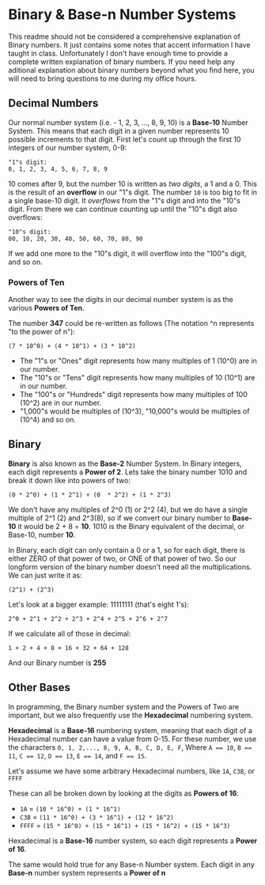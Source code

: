 # Binary & Base-n Number Systems
This readme should not be considered a comprehensive explanation of Binary numbers. It just contains some notes that accent information I have taught in class. Unfortunately I don't have enough time to provide a complete written explanation of binary numbers. If you need help any aditional explanation about binary numbers beyond what you find here, you will need to bring questions to me during my office hours.

## Decimal Numbers
Our normal number system (i.e. - 1, 2, 3, ..., 8, 9, 10) is a **Base-10** Number System. This means that each digit in a given number represents 10 possible increments to that digit. First let's count up through the first 10 integers of our number system, 0-9:

```
"1"s digit:
0, 1, 2, 3, 4, 5, 6, 7, 8, 9
```

10 comes after 9, but the number 10 is written as _two digits_, a 1 and a 0. This is the result of an **overflow** in our "1"s digit. The number ```10``` is too big to fit in a single base-10 digit. It _overflows_ from the "1"s digit and into the "10"s digit. From there we can continue counting up until the "10"s digit also overflows:

```
"10"s digit:
00, 10, 20, 30, 40, 50, 60, 70, 80, 90
```

If we add one more to the "10"s digit, it will overflow into the "100"s digit, and so on.

### Powers of Ten
Another way to see the digits in our decimal number system is as the various **Powers of Ten**.

The number **347** could be re-written as follows (The notation ^n represents "to the power of n"):

```(7 * 10^0) + (4 * 10^1) + (3 * 10^2)```

* The "1"s or "Ones" digit represents how many multiples of 1 (10^0) are in our number.
* The "10"s or "Tens" digit represents how many multiples of 10 (10^1) are in our number.
* The "100"s or "Hundreds" digit represents how many multiples of 100 (10^2) are in our number.
* "1,000"s would be multiples of (10^3), "10,000"s would be multiples of (10^4) and so on.

## Binary
**Binary** is also known as the **Base-2** Number System. In Binary integers, each digit represents a **Power of 2**. Lets take the binary number 1010 and break it down like into powers of two:

```(0 * 2^0) + (1 * 2^1) + (0  * 2^2) + (1 * 2^3)```

We don't have any multiples of 2^0 (1) or 2^2 (4), but we do have a single multiple of 2^1 (2) and 2^3(8), so if we convert our binary number to **Base-10** it would be 2 + 8 = **10**. 1010 is the Binary equivalent of the decimal, or Base-10, number **10**.

In Binary, each digit can only contain a 0 or a 1, so for each digit, there is either ZERO of that power of two, or ONE of that power of two. So our longform version of the binary number doesn't need all the multiplications. We can just write it as:

```(2^1) + (2^3)```

Let's look at a bigger example: 11111111 (that's eight 1's):

```2^0 + 2^1 + 2^2 + 2^3 + 2^4 + 2^5 + 2^6 + 2^7```

If we calculate all of those in decimal:

```1 + 2 + 4 + 8 + 16 + 32 + 64 + 128```

And our Binary number is **255**

## Other Bases
In programming, the Binary number system and the Powers of Two are important, but we also frequently use the **Hexadecimal** numbering system.

**Hexadecimal** is a **Base-16** numbering system, meaning that each digit of a Hexadecimal number can have a value from 0-15. For these number, we use the characters ```0, 1, 2,..., 8, 9, A, B, C, D, E, F```, Where ```A == 10```, ```B == 11```, ```C == 12```, ```D == 13```, ```E == 14```, and ```F == 15```.

Let's assume we have some arbitrary Hexadecimal numbers, like ```1A```, ```C3B```, or ```FFFF```

These can all be broken down by looking at the digits as **Powers of 16**:

* ```1A``` = ```(10 * 16^0) + (1 * 16^1)```
* ```C3B``` = ```(11 * 16^0) + (3 * 16^1) + (12 * 16^2)```
* ```FFFF``` = ```(15 * 16^0) + (15 * 16^1) + (15 * 16^2) + (15 * 16^3)```

Hexadecimal is a **Base-16** number system, so each digit represents a **Power of 16**. 

The same would hold true for any Base-n Number system. Each digit in any **Base-n** number system represents a **Power of n**

